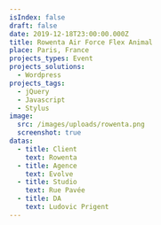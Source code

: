 ```yaml
---
isIndex: false
draft: false
date: 2019-12-18T23:00:00.000Z
title: Rowenta Air Force Flex Animal
place: Paris, France
projects_types: Event
projects_solutions:
  - Wordpress
projects_tags:
  - jQuery
  - Javascript
  - Stylus
image:
  src: /images/uploads/rowenta.png
  screenshot: true
datas:
  - title: Client
    text: Rowenta
  - title: Agence
    text: Evolve
  - title: Studio
    text: Rue Pavée
  - title: DA
    text: Ludovic Prigent
---
```

